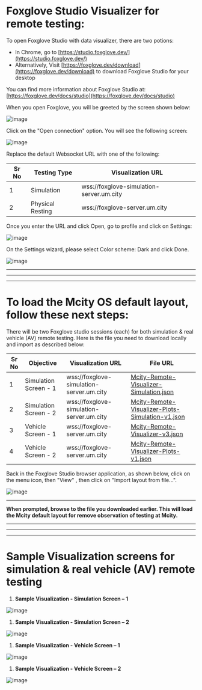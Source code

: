 # **Foxglove Studio Visualizer for remote testing:**

To open Foxglove Studio with data visualizer, there are two potions:

- In Chrome, go to [https://studio.foxglove.dev/](https://studio.foxglove.dev/)
- Alternatively, Visit [https://foxglove.dev/download](https://foxglove.dev/download) to download Foxglove Studio for your desktop

You can find more information about Foxglove Studio at: [https://foxglove.dev/docs/studio](https://foxglove.dev/docs/studio)

When you open Foxglove, you will be greeted by the screen shown below:

![image](https://github.com/michigan-traffic-lab/remote-test-visualizer/assets/54770426/c2528144-5d91-4361-b714-8c6ee038da68)


Click on the "Open connection" option. You will see the following screen:

![image](https://github.com/michigan-traffic-lab/remote-test-visualizer/assets/54770426/9c92dd8b-fe3e-4688-b0b5-bff4937408b6)


Replace the default Websocket URL with one of the following:

| **Sr No** | **Testing Type** | **Visualization URL** |
| --- | --- | --- |
| 1 | Simulation | wss://foxglove-simulation-server.um.city |
| 2 | Physical Resting | wss://foxglove-server.um.city |

Once you enter the URL and click Open, go to profile and click on Settings:

![image](https://github.com/michigan-traffic-lab/remote-test-visualizer/assets/54770426/9f8c9207-be3e-4969-a202-b19298418683)


On the Settings wizard, please select Color scheme: Dark and click Done.

![image](https://github.com/michigan-traffic-lab/remote-test-visualizer/assets/54770426/6dab3099-3e64-4cd5-8213-b5f56c97d229)

---

---

---

# **To load the Mcity OS default layout, follow these next steps:**

There will be two Foxglove studio sessions (each) for both simulation & real vehicle (AV) remote testing. Here is the file you need to download locally and import as described below:

| **Sr No** | **Objective** | **Visualization URL** | **File URL** |
| --- | --- | --- | --- |
| 1 | Simulation Screen - 1 | wss://foxglove-simulation-server.um.city | [Mcity-Remote-Visualizer-Simulation.json](https://github.com/michigan-traffic-lab/remote-test-visualizer/blob/main/Mcity-Remote-Visualizer-Simulation.json) |
| 2 | Simulation Screen - 2 | wss://foxglove-simulation-server.um.city | [Mcity-Remote-Visualizer-Plots-Simulation-v1.json](https://github.com/michigan-traffic-lab/remote-test-visualizer/blob/main/Mcity-Remote-Visualizer-Plots-Simulation-v1.json) |
| 3 | Vehicle Screen - 1 | wss://foxglove-server.um.city | [Mcity-Remote-Visualizer-v3.json](https://github.com/michigan-traffic-lab/remote-test-visualizer/blob/main/Mcity-Remote-Visualizer-v3.json) |
| 4 | Vehicle Screen - 2 | wss://foxglove-server.um.city | [Mcity-Remote-Visualizer-Plots-v1.json](https://github.com/michigan-traffic-lab/remote-test-visualizer/blob/main/Mcity-Remote-Visualizer-Plots-v1.json) |

Back in the Foxglove Studio browser application, as shown below, click on the menu icon, then "View" , then click on "Import layout from file…".

![image](https://github.com/michigan-traffic-lab/remote-test-visualizer/assets/54770426/762f92f4-32f9-4fbe-b4b5-364ccca7397c)

---

**When prompted, browse to the file you downloaded earlier. This will load the Mcity default layout for remove observation of testing at Mcity.**

---

---

---

# **Sample Visualization screens for** **simulation & real vehicle (AV) remote testing**

1. **Sample Visualization - Simulation Screen – 1**

![image](https://github.com/michigan-traffic-lab/remote-test-visualizer/assets/54770426/d9374dc8-4568-4708-8ca7-a952b06d33fc)


1. **Sample Visualization - Simulation Screen – 2**

![image](https://github.com/michigan-traffic-lab/remote-test-visualizer/assets/54770426/cd5ddebc-1b86-425d-aa12-240a3da28af8)


1. **Sample Visualization - Vehicle Screen – 1**

![image](https://github.com/michigan-traffic-lab/remote-test-visualizer/assets/54770426/666ebbf2-148f-4866-bfcd-bafd72acb1d7)


1. **Sample Visualization - Vehicle Screen – 2**

![image](https://github.com/michigan-traffic-lab/remote-test-visualizer/assets/54770426/2489ab5e-4790-413e-8fe8-03f8f7f72e69)

